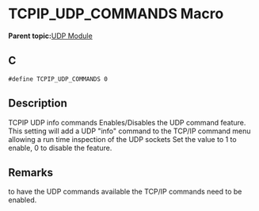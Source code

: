 # TCPIP\_UDP\_COMMANDS Macro

**Parent topic:**[UDP Module](GUID-D2D8E9C8-0778-41E2-8F0B-194954B92250.md)

## C

```
#define TCPIP_UDP_COMMANDS 0 
```

## Description

TCPIP UDP info commands Enables/Disables the UDP command feature. This setting will add a UDP "info" command to the TCP/IP command menu allowing a run time inspection of the UDP sockets Set the value to 1 to enable, 0 to disable the feature.

## Remarks

to have the UDP commands available the TCP/IP commands need to be enabled.

